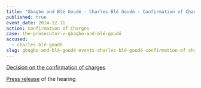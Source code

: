 ```yaml
---
title: "Gbagbo and Blé Goudé - Charles Blé Goudé - Confirmation of Charges"
published: true
event_date: 2014-12-11
action: Confirmation of Charges
case: the-prosecutor-v-gbagbo-and-blé-goudé
accused:
  - charles-blé-goudé
slug: gbagbo-and-blé-goudé-events-charles-blé-goudé-confirmation-of charges
---
```


[Decision on the confirmation of charges](http://www.icc-cpi.int/iccdocs/doc/doc1783399.pdf)

[Press release](https://www.icc-cpi.int/en_menus/icc/press%20and%20media/press%20releases/Pages/pr1076.aspx) of the hearing

